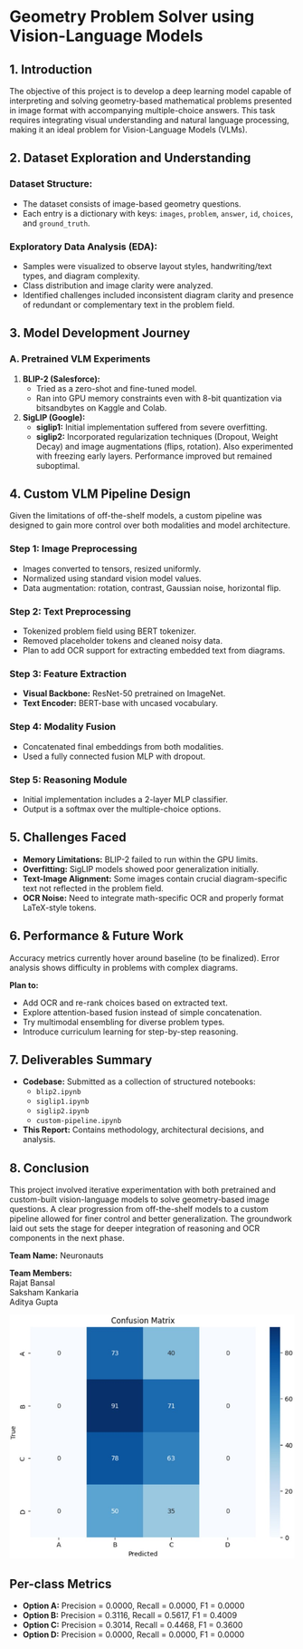 <!DOCTYPE html>
<html lang="en">
<head>
  <meta charset="UTF-8">

</head>
<body>
  <h1>Geometry Problem Solver using Vision-Language Models</h1>

  <h2>1. Introduction</h2>
  <p>
    The objective of this project is to develop a deep learning model capable of interpreting and solving geometry-based mathematical problems presented in image format with accompanying multiple-choice answers. This task requires integrating visual understanding and natural language processing, making it an ideal problem for Vision-Language Models (VLMs).
  </p>

  <h2>2. Dataset Exploration and Understanding</h2>
  <h3>Dataset Structure:</h3>
  <ul>
    <li>The dataset consists of image-based geometry questions.</li>
    <li>Each entry is a dictionary with keys: <code>images</code>, <code>problem</code>, <code>answer</code>, <code>id</code>, <code>choices</code>, and <code>ground_truth</code>.</li>
  </ul>
  <h3>Exploratory Data Analysis (EDA):</h3>
  <ul>
    <li>Samples were visualized to observe layout styles, handwriting/text types, and diagram complexity.</li>
    <li>Class distribution and image clarity were analyzed.</li>
    <li>Identified challenges included inconsistent diagram clarity and presence of redundant or complementary text in the problem field.</li>
  </ul>

  <h2>3. Model Development Journey</h2>
  <h3>A. Pretrained VLM Experiments</h3>
  <ol>
    <li>
      <strong>BLIP-2 (Salesforce):</strong>
      <ul>
        <li>Tried as a zero-shot and fine-tuned model.</li>
        <li>Ran into GPU memory constraints even with 8-bit quantization via bitsandbytes on Kaggle and Colab.</li>
      </ul>
    </li>
    <li>
      <strong>SigLIP (Google):</strong>
      <ul>
        <li><strong>siglip1:</strong> Initial implementation suffered from severe overfitting.</li>
        <li><strong>siglip2:</strong> Incorporated regularization techniques (Dropout, Weight Decay) and image augmentations (flips, rotation). Also experimented with freezing early layers. Performance improved but remained suboptimal.</li>
      </ul>
    </li>
  </ol>

  <h2>4. Custom VLM Pipeline Design</h2>
  <p>
    Given the limitations of off-the-shelf models, a custom pipeline was designed to gain more control over both modalities and model architecture.
  </p>
  <h3>Step 1: Image Preprocessing</h3>
  <ul>
    <li>Images converted to tensors, resized uniformly.</li>
    <li>Normalized using standard vision model values.</li>
    <li>Data augmentation: rotation, contrast, Gaussian noise, horizontal flip.</li>
  </ul>
  <h3>Step 2: Text Preprocessing</h3>
  <ul>
    <li>Tokenized problem field using BERT tokenizer.</li>
    <li>Removed placeholder tokens and cleaned noisy data.</li>
    <li>Plan to add OCR support for extracting embedded text from diagrams.</li>
  </ul>
  <h3>Step 3: Feature Extraction</h3>
  <ul>
    <li><strong>Visual Backbone:</strong> ResNet-50 pretrained on ImageNet.</li>
    <li><strong>Text Encoder:</strong> BERT-base with uncased vocabulary.</li>
  </ul>
  <h3>Step 4: Modality Fusion</h3>
  <ul>
    <li>Concatenated final embeddings from both modalities.</li>
    <li>Used a fully connected fusion MLP with dropout.</li>
  </ul>
  <h3>Step 5: Reasoning Module</h3>
  <ul>
    <li>Initial implementation includes a 2-layer MLP classifier.</li>
    <li>Output is a softmax over the multiple-choice options.</li>
  </ul>

  <h2>5. Challenges Faced</h2>
  <ul>
    <li><strong>Memory Limitations:</strong> BLIP-2 failed to run within the GPU limits.</li>
    <li><strong>Overfitting:</strong> SigLIP models showed poor generalization initially.</li>
    <li><strong>Text-Image Alignment:</strong> Some images contain crucial diagram-specific text not reflected in the problem field.</li>
    <li><strong>OCR Noise:</strong> Need to integrate math-specific OCR and properly format LaTeX-style tokens.</li>
  </ul>

  <h2>6. Performance & Future Work</h2>
  <p>
    Accuracy metrics currently hover around baseline (to be finalized). Error analysis shows difficulty in problems with complex diagrams.
  </p>
  <p>
    <strong>Plan to:</strong>
  </p>
  <ul>
    <li>Add OCR and re-rank choices based on extracted text.</li>
    <li>Explore attention-based fusion instead of simple concatenation.</li>
    <li>Try multimodal ensembling for diverse problem types.</li>
    <li>Introduce curriculum learning for step-by-step reasoning.</li>
  </ul>

  <h2>7. Deliverables Summary</h2>
  <ul>
    <li>
      <strong>Codebase:</strong> Submitted as a collection of structured notebooks:
      <ul>
        <li><code>blip2.ipynb</code></li>
        <li><code>siglip1.ipynb</code></li>
        <li><code>siglip2.ipynb</code></li>
        <li><code>custom-pipeline.ipynb</code></li>
      </ul>
    </li>
    <li>
      <strong>This Report:</strong> Contains methodology, architectural decisions, and analysis.
    </li>
  </ul>

  <h2>8. Conclusion</h2>
  <p>
    This project involved iterative experimentation with both pretrained and custom-built vision-language models to solve geometry-based image questions. A clear progression from off-the-shelf models to a custom pipeline allowed for finer control and better generalization. The groundwork laid out sets the stage for deeper integration of reasoning and OCR components in the next phase.
  </p>
  <p>
    <strong>Team Name:</strong> Neuronauts
  </p>
  <p>
    <strong>Team Members:</strong><br>
    Rajat Bansal<br>
    Saksham Kankaria<br>
    Aditya Gupta
  </p>
  <img src="photo.jpg">
  <h2>Per-class Metrics</h2>
  <ul class="metrics">
    <li><strong>Option A:</strong> Precision = 0.0000, Recall = 0.0000, F1 = 0.0000</li>
    <li><strong>Option B:</strong> Precision = 0.3116, Recall = 0.5617, F1 = 0.4009</li>
    <li><strong>Option C:</strong> Precision = 0.3014, Recall = 0.4468, F1 = 0.3600</li>
    <li><strong>Option D:</strong> Precision = 0.0000, Recall = 0.0000, F1 = 0.0000</li>
  </ul>
</body>
</html>
